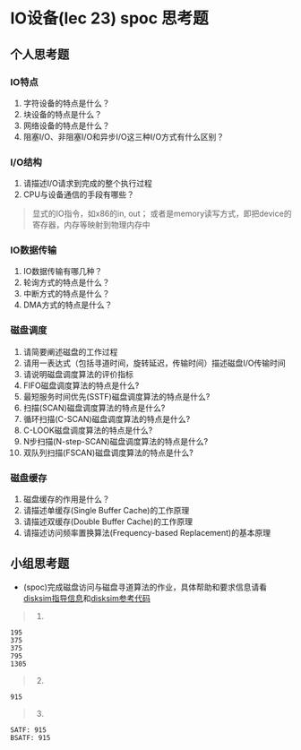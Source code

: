 # IO设备(lec 23) spoc 思考题

## 个人思考题
### IO特点 
 1. 字符设备的特点是什么？
 1. 块设备的特点是什么？
 1. 网络设备的特点是什么？
 1. 阻塞I/O、非阻塞I/O和异步I/O这三种I/O方式有什么区别？

### I/O结构
 1. 请描述I/O请求到完成的整个执行过程
 1. CPU与设备通信的手段有哪些？

> 显式的IO指令，如x86的in, out； 或者是memory读写方式，即把device的寄存器，内存等映射到物理内存中 

### IO数据传输
 1. IO数据传输有哪几种？
 1. 轮询方式的特点是什么？
 1. 中断方式的特点是什么？
 1. DMA方式的特点是什么？

### 磁盘调度
 1. 请简要阐述磁盘的工作过程
 1. 请用一表达式（包括寻道时间，旋转延迟，传输时间）描述磁盘I/O传输时间
 1. 请说明磁盘调度算法的评价指标
 1. FIFO磁盘调度算法的特点是什么?
 1. 最短服务时间优先(SSTF)磁盘调度算法的特点是什么?
 1. 扫描(SCAN)磁盘调度算法的特点是什么?
 1. 循环扫描(C-SCAN)磁盘调度算法的特点是什么?
 1. C-LOOK磁盘调度算法的特点是什么?
 1. N步扫描(N-step-SCAN)磁盘调度算法的特点是什么?
 1. 双队列扫描(FSCAN)磁盘调度算法的特点是什么?

### 磁盘缓存
 1. 磁盘缓存的作用是什么？
 1. 请描述单缓存(Single Buffer Cache)的工作原理
 1. 请描述双缓存(Double Buffer Cache)的工作原理
 1. 请描述访问频率置换算法(Frequency-based Replacement)的基本原理

## 小组思考题
 - (spoc)完成磁盘访问与磁盘寻道算法的作业，具体帮助和要求信息请看[disksim指导信息](https://github.com/chyyuu/ucore_lab/blob/master/related_info/lab8/disksim-homework.md)和[disksim参考代码](https://github.com/chyyuu/ucore_lab/blob/master/related_info/lab8/disksim-homework.py)
> 1.
```
195
375
375
795
1305
```

> 2.
```
915
```

> 3.
```
SATF: 915
BSATF: 915
```

